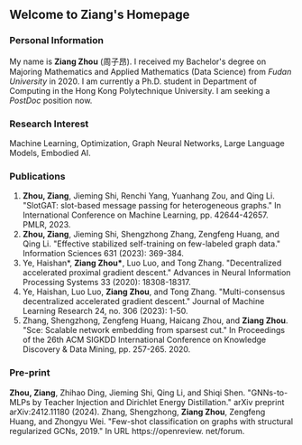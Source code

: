 ## Welcome to Ziang's Homepage


### Personal Information

My name is **Ziang Zhou** (周子昂). I received my Bachelor's degree on Majoring Mathematics and Applied Mathematics (Data Science) from _Fudan University_ in 2020. I am currently a Ph.D. student in Department of Computing in the Hong Kong Polytechnique University. I am seeking a _PostDoc_ position now.


### Research Interest

Machine Learning, Optimization, Graph Neural Networks, Large Language Models, Embodied AI.


### Publications
1. **Zhou, Ziang**, Jieming Shi, Renchi Yang, Yuanhang Zou, and Qing Li. "SlotGAT: slot-based message passing for heterogeneous graphs." In International Conference on Machine Learning, pp. 42644-42657. PMLR, 2023.
2. **Zhou, Ziang**, Jieming Shi, Shengzhong Zhang, Zengfeng Huang, and Qing Li. "Effective stabilized self-training on few-labeled graph data." Information Sciences 631 (2023): 369-384.
3. Ye, Haishan\*, **Ziang Zhou\***, Luo Luo, and Tong Zhang. "Decentralized accelerated proximal gradient descent." Advances in Neural Information Processing Systems 33 (2020): 18308-18317.
4. Ye, Haishan, Luo Luo, **Ziang Zhou**, and Tong Zhang. "Multi-consensus decentralized accelerated gradient descent." Journal of Machine Learning Research 24, no. 306 (2023): 1-50.
5. Zhang, Shengzhong, Zengfeng Huang, Haicang Zhou, and **Ziang Zhou**. "Sce: Scalable network embedding from sparsest cut." In Proceedings of the 26th ACM SIGKDD International Conference on Knowledge Discovery & Data Mining, pp. 257-265. 2020.


### Pre-print

**Zhou, Ziang**, Zhihao Ding, Jieming Shi, Qing Li, and Shiqi Shen. "GNNs-to-MLPs by Teacher Injection and Dirichlet Energy Distillation." arXiv preprint arXiv:2412.11180 (2024).
Zhang, Shengzhong, **Ziang Zhou**, Zengfeng Huang, and Zhongyu Wei. "Few-shot classification on graphs with structural regularized GCNs, 2019." In URL https://openreview. net/forum.
 
